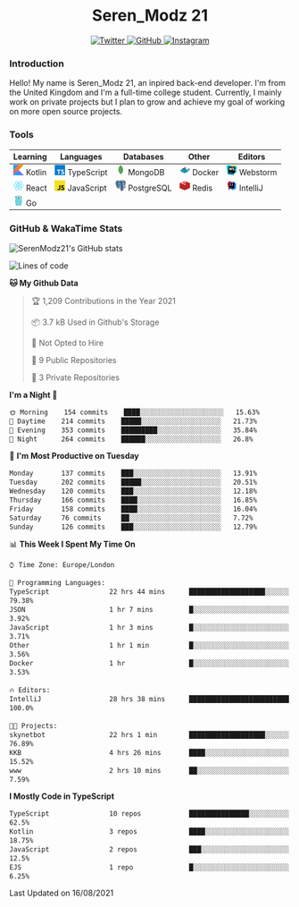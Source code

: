 <div align="center">
  <h1>Seren_Modz 21</h1>
  <a href="https://twitter.com/SerenModz21">
    <img alt="Twitter" src="https://img.shields.io/badge/twitter%20-%231DA1F2.svg?&style=for-the-badge&logo=Twitter&logoColor=white">
  </a>
  <a href="https://github.com/SerenModz21">
    <img alt="GitHub" src="https://img.shields.io/badge/github%20-%23121011.svg?&style=for-the-badge&logo=github&logoColor=white">
  </a>
  <a href="https://www.instagram.com/serenmodz21">
    <img alt="Instagram" src="https://img.shields.io/badge/instagram%20-%23E4405F.svg?&style=for-the-badge&logo=Instagram&logoColor=white">
  </a>
</div>

### Introduction

Hello! My name is Seren_Modz 21, an inpired back-end developer. I'm from the United Kingdom and I'm a full-time college student. Currently, I mainly work on private projects but I plan to grow and achieve my goal of working on more open source projects. 

### Tools

 **Learning**                                        | **Languages**                                               | **Databases**                                               | **Other**                                           | **Editors**                                                  
-----------------------------------------------------|-------------------------------------------------------------|-------------------------------------------------------------|-----------------------------------------------------|--------------------------------------------------------------
 <img width="19px" src="./assets/kotlin.svg"> Kotlin | <img width="19px" src="./assets/typescript.svg"> TypeScript | <img width="19px" src="./assets/mongodb.svg"> MongoDB       | <img width="19px" src="./assets/docker.svg"> Docker | <img width="19px" src="./assets/webstorm.svg"> Webstorm      
 <img width="19px" src="./assets/react.svg"> React   | <img width="19px" src="./assets/javascript.svg"> JavaScript | <img width="19px" src="./assets/postgresql.svg"> PostgreSQL | <img width="19px" src="./assets/redis.svg"> Redis   | <img width="19px" src="./assets/intellij-idea.svg"> IntelliJ
 <img width="19px" src="./assets/go.svg"> Go         |                                                             |                                                             |                                                     |                                                                                                               

### GitHub & WakaTime Stats

![SerenModz21's GitHub stats](https://github-readme-stats.vercel.app/api?username=SerenModz21&show_icons=true&theme=dark)

<!--START_SECTION:waka-->
![Lines of code](https://img.shields.io/badge/From%20Hello%20World%20I%27ve%20Written-15919%20lines%20of%20code-blue)

**🐱 My Github Data** 

> 🏆 1,209 Contributions in the Year 2021
 > 
> 📦 3.7 kB Used in Github's Storage 
 > 
> 🚫 Not Opted to Hire
 > 
> 📜 9 Public Repositories 
 > 
> 🔑 3 Private Repositories  
 > 
**I'm a Night 🦉** 

```text
🌞 Morning    154 commits    ████░░░░░░░░░░░░░░░░░░░░░   15.63% 
🌆 Daytime    214 commits    █████░░░░░░░░░░░░░░░░░░░░   21.73% 
🌃 Evening    353 commits    █████████░░░░░░░░░░░░░░░░   35.84% 
🌙 Night      264 commits    ██████░░░░░░░░░░░░░░░░░░░   26.8%

```
📅 **I'm Most Productive on Tuesday** 

```text
Monday       137 commits    ███░░░░░░░░░░░░░░░░░░░░░░   13.91% 
Tuesday      202 commits    █████░░░░░░░░░░░░░░░░░░░░   20.51% 
Wednesday    120 commits    ███░░░░░░░░░░░░░░░░░░░░░░   12.18% 
Thursday     166 commits    ████░░░░░░░░░░░░░░░░░░░░░   16.85% 
Friday       158 commits    ████░░░░░░░░░░░░░░░░░░░░░   16.04% 
Saturday     76 commits     ██░░░░░░░░░░░░░░░░░░░░░░░   7.72% 
Sunday       126 commits    ███░░░░░░░░░░░░░░░░░░░░░░   12.79%

```


📊 **This Week I Spent My Time On** 

```text
⌚︎ Time Zone: Europe/London

💬 Programming Languages: 
TypeScript               22 hrs 44 mins      ███████████████████░░░░░░   79.38% 
JSON                     1 hr 7 mins         █░░░░░░░░░░░░░░░░░░░░░░░░   3.92% 
JavaScript               1 hr 3 mins         █░░░░░░░░░░░░░░░░░░░░░░░░   3.71% 
Other                    1 hr 1 min          █░░░░░░░░░░░░░░░░░░░░░░░░   3.56% 
Docker                   1 hr                █░░░░░░░░░░░░░░░░░░░░░░░░   3.53%

🔥 Editors: 
IntelliJ                 28 hrs 38 mins      █████████████████████████   100.0%

🐱‍💻 Projects: 
skynetbot                22 hrs 1 min        ███████████████████░░░░░░   76.89% 
KKB                      4 hrs 26 mins       ████░░░░░░░░░░░░░░░░░░░░░   15.52% 
www                      2 hrs 10 mins       ██░░░░░░░░░░░░░░░░░░░░░░░   7.59%

```

**I Mostly Code in TypeScript** 

```text
TypeScript               10 repos            ███████████████░░░░░░░░░░   62.5% 
Kotlin                   3 repos             ████░░░░░░░░░░░░░░░░░░░░░   18.75% 
JavaScript               2 repos             ███░░░░░░░░░░░░░░░░░░░░░░   12.5% 
EJS                      1 repo              █░░░░░░░░░░░░░░░░░░░░░░░░   6.25%

```



 Last Updated on 16/08/2021
<!--END_SECTION:waka-->
